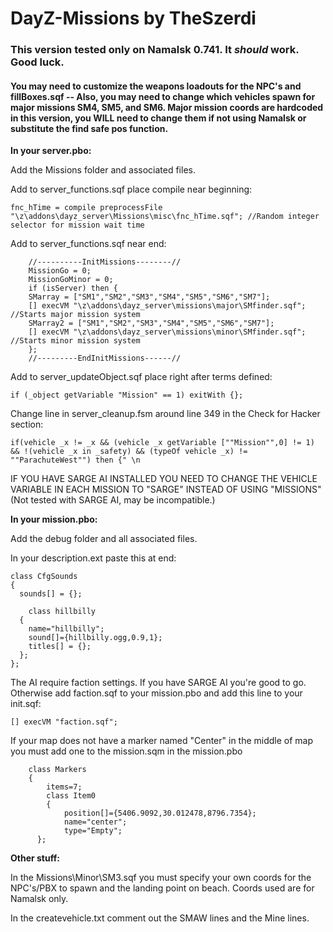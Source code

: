 DayZ-Missions by TheSzerdi
=============

<h3>This version tested only on Namalsk 0.741. It <i>should</i> work. Good luck.</h3>
<h4>You may need to customize the weapons loadouts for the NPC's and fillBoxes.sqf -- Also, you may need to change which vehicles spawn for major missions SM4, SM5, and SM6. Major mission coords are hardcoded in this version, you WILL need to change them if not using Namalsk or substitute the find safe pos function.</h4>

<b>In your server.pbo:</b>

Add the Missions folder and associated files.

Add to server_functions.sqf place compile near beginning:

    fnc_hTime = compile preprocessFile "\z\addons\dayz_server\Missions\misc\fnc_hTime.sqf"; //Random integer selector for mission wait time

Add to server_functions.sqf near end:

        //----------InitMissions--------//
        MissionGo = 0;
        MissionGoMinor = 0;
        if (isServer) then { 
        SMarray = ["SM1","SM2","SM3","SM4","SM5","SM6","SM7"];
        [] execVM "\z\addons\dayz_server\missions\major\SMfinder.sqf"; //Starts major mission system
    	SMarray2 = ["SM1","SM2","SM3","SM4","SM5","SM6","SM7"];
    	[] execVM "\z\addons\dayz_server\missions\minor\SMfinder.sqf"; //Starts minor mission system
        };
        //---------EndInitMissions------//

Add to server_updateObject.sqf place right after terms defined:

    if (_object getVariable "Mission" == 1) exitWith {};


Change line in server_cleanup.fsm around line 349 in the Check for Hacker section:

    if(vehicle _x != _x && (vehicle _x getVariable [""Mission"",0] != 1) && !(vehicle _x in _safety) && (typeOf vehicle _x) != ""ParachuteWest"") then {" \n

IF YOU HAVE SARGE AI INSTALLED YOU NEED TO CHANGE THE VEHICLE VARIABLE IN EACH MISSION TO "SARGE" INSTEAD OF USING "MISSIONS" (Not tested with SARGE AI, may be incompatible.)


<b>In your mission.pbo:</b>

Add the debug folder and all associated files.

In your description.ext paste this at end:

    class CfgSounds
    {
      sounds[] = {};
      
        class hillbilly
      {
        name="hillbilly";
        sound[]={hillbilly.ogg,0.9,1};
        titles[] = {};
      };
    };

The AI require faction settings. If you have SARGE AI you're good to go. Otherwise add faction.sqf to your mission.pbo and add this line to your init.sqf:

    [] execVM "faction.sqf";

If your map does not have a marker named "Center" in the middle of map you must add one to the mission.sqm in the mission.pbo

        class Markers
    	{
    		items=7;
    		class Item0
    		{
    			position[]={5406.9092,30.012478,8796.7354};
    			name="center";
    			type="Empty";
      	  };


<b>Other stuff:</b>

In the Missions\Minor\SM3.sqf you must specify your own coords for the NPC's/PBX to spawn and the landing point on beach. Coords used are for Namalsk only.

In the createvehicle.txt comment out the SMAW lines and the Mine lines.
